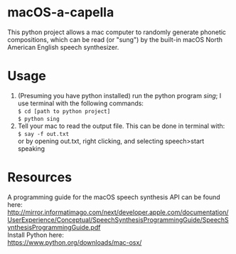# macOS-a-capella
This python project allows a mac computer to randomly generate phonetic compositions, which can be read (or "sung") by the built-in macOS North American English speech synthesizer. 

# Usage
1. (Presuming you have python installed) run the python program <i>sing</i>; I use terminal with the following commands:\
``$ cd [path to python project]``\
``$ python sing`` 
2. Tell your mac to read the output file. This can be done in terminal with:\
``$ say -f out.txt``\
or by opening out.txt, right clicking, and selecting speech>start speaking

# Resources
A programming guide for the macOS speech synthesis API can be found here: http://mirror.informatimago.com/next/developer.apple.com/documentation/UserExperience/Conceptual/SpeechSynthesisProgrammingGuide/SpeechSynthesisProgrammingGuide.pdf \
Install Python here:\
https://www.python.org/downloads/mac-osx/
